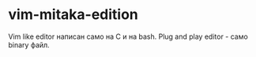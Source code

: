 # vim-mitaka-edition

Vim like editor написан само на C и на bash.
Plug and play editor - само binary файл.
